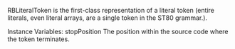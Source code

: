 RBLiteralToken is the first-class representation of a literal token (entire literals, even literal arrays, are a single token in the ST80 grammar.).Instance Variables:	stopPosition	<Integer>	The position within the source code where the token terminates.